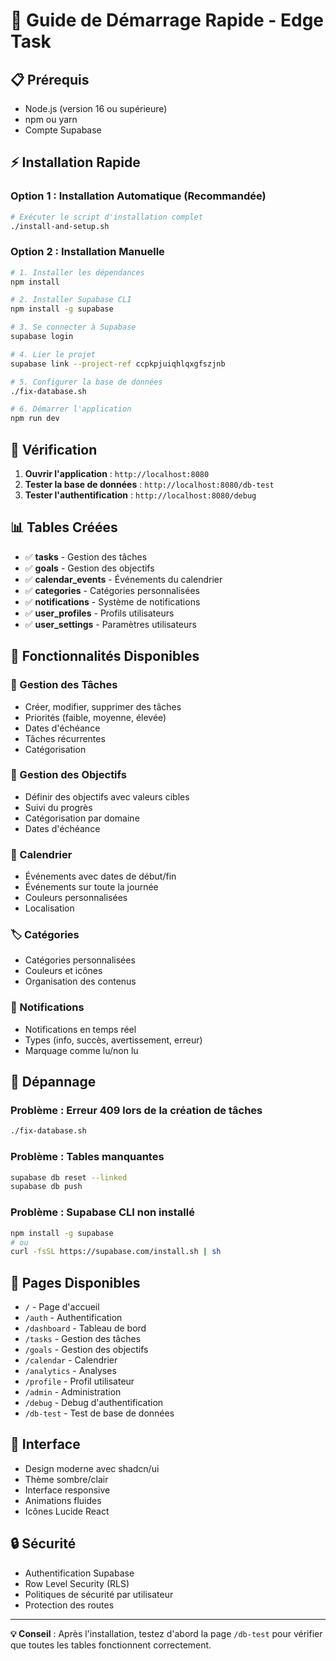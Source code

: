 # 🚀 Guide de Démarrage Rapide - Edge Task

## 📋 Prérequis

- Node.js (version 16 ou supérieure)
- npm ou yarn
- Compte Supabase

## ⚡ Installation Rapide

### Option 1 : Installation Automatique (Recommandée)

```bash
# Exécuter le script d'installation complet
./install-and-setup.sh
```

### Option 2 : Installation Manuelle

```bash
# 1. Installer les dépendances
npm install

# 2. Installer Supabase CLI
npm install -g supabase

# 3. Se connecter à Supabase
supabase login

# 4. Lier le projet
supabase link --project-ref ccpkpjuiqhlqxgfszjnb

# 5. Configurer la base de données
./fix-database.sh

# 6. Démarrer l'application
npm run dev
```

## 🎯 Vérification

1. **Ouvrir l'application** : `http://localhost:8080`
2. **Tester la base de données** : `http://localhost:8080/db-test`
3. **Tester l'authentification** : `http://localhost:8080/debug`

## 📊 Tables Créées

- ✅ **tasks** - Gestion des tâches
- ✅ **goals** - Gestion des objectifs
- ✅ **calendar_events** - Événements du calendrier
- ✅ **categories** - Catégories personnalisées
- ✅ **notifications** - Système de notifications
- ✅ **user_profiles** - Profils utilisateurs
- ✅ **user_settings** - Paramètres utilisateurs

## 🔧 Fonctionnalités Disponibles

### 📝 Gestion des Tâches
- Créer, modifier, supprimer des tâches
- Priorités (faible, moyenne, élevée)
- Dates d'échéance
- Tâches récurrentes
- Catégorisation

### 🎯 Gestion des Objectifs
- Définir des objectifs avec valeurs cibles
- Suivi du progrès
- Catégorisation par domaine
- Dates d'échéance

### 📅 Calendrier
- Événements avec dates de début/fin
- Événements sur toute la journée
- Couleurs personnalisées
- Localisation

### 🏷️ Catégories
- Catégories personnalisées
- Couleurs et icônes
- Organisation des contenus

### 🔔 Notifications
- Notifications en temps réel
- Types (info, succès, avertissement, erreur)
- Marquage comme lu/non lu

## 🐛 Dépannage

### Problème : Erreur 409 lors de la création de tâches
```bash
./fix-database.sh
```

### Problème : Tables manquantes
```bash
supabase db reset --linked
supabase db push
```

### Problème : Supabase CLI non installé
```bash
npm install -g supabase
# ou
curl -fsSL https://supabase.com/install.sh | sh
```

## 📱 Pages Disponibles

- `/` - Page d'accueil
- `/auth` - Authentification
- `/dashboard` - Tableau de bord
- `/tasks` - Gestion des tâches
- `/goals` - Gestion des objectifs
- `/calendar` - Calendrier
- `/analytics` - Analyses
- `/profile` - Profil utilisateur
- `/admin` - Administration
- `/debug` - Debug d'authentification
- `/db-test` - Test de base de données

## 🎨 Interface

- Design moderne avec shadcn/ui
- Thème sombre/clair
- Interface responsive
- Animations fluides
- Icônes Lucide React

## 🔒 Sécurité

- Authentification Supabase
- Row Level Security (RLS)
- Politiques de sécurité par utilisateur
- Protection des routes

---

**💡 Conseil** : Après l'installation, testez d'abord la page `/db-test` pour vérifier que toutes les tables fonctionnent correctement. 